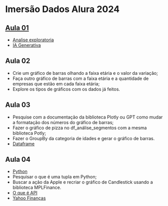 # Imersão Dados Alura 2024

## [Aula 01](./Aula01.md)
- [Analise exploratoria](https://www.alura.com.br/artigos/analise-exploratoria?_gl=1*1a2bfpm*_ga*MTcwODk5NTMxNy4xNjg4ODUzOTAy*_ga_1EPWSW3PCS*MTcxMTkyNjkxMS4xMC4xLjE3MTE5MjcyMDguMC4wLjA.*_fplc*U1FYYVBKVm1ub09UN0psS1V1UzdXdTI0ZnFZZkdDblpQN1UycnJNR3JlZXJpZWx3R01DMVQxN3psTm1LMGVoWmNaTXZjeVRlU2JEQm5oJTJCbE9lWW1ndlRtWVVSWnJyYkNzMEdseFdHU1V2TUhEYzlkVVYweGJCRjlTYjB2dGclM0QlM0Q.)
- [IA Generativa](https://www.alura.com.br/artigos/inteligencia-artificial-ia-generativa-chatgpt-gpt-midjourney?_gl=1*1a2bfpm*_ga*MTcwODk5NTMxNy4xNjg4ODUzOTAy*_ga_1EPWSW3PCS*MTcxMTkyNjkxMS4xMC4xLjE3MTE5MjcyMDguMC4wLjA.*_fplc*U1FYYVBKVm1ub09UN0psS1V1UzdXdTI0ZnFZZkdDblpQN1UycnJNR3JlZXJpZWx3R01DMVQxN3psTm1LMGVoWmNaTXZjeVRlU2JEQm5oJTJCbE9lWW1ndlRtWVVSWnJyYkNzMEdseFdHU1V2TUhEYzlkVVYweGJCRjlTYjB2dGclM0QlM0Q.)

## Aula 02
- Crie um gráfico de barras olhando a faixa etária e o valor da variação;
- Faça outro gráfico de barras com a faixa etária e a quantidade de empresas que estão em cada faixa etária;
- Explore os tipos de gráficos com os dados já feitos.
## Aula 03
- Pesquise com a documentação da biblioteca Plotly ou GPT como mudar a formatação dos números do gráfico de barras;
- Fazer o gráfico de pizza no df_análise_segmentos com a mesma biblioteca Potly;
- Fazer o GroupBy da categoria de idades e gerar o gráfico de barras.
- [Dataframe](https://www.alura.com.br/artigos/pandas-o-que-e-para-que-serve-como-instalar?_gl=1*713fl5*_ga*MTcwODk5NTMxNy4xNjg4ODUzOTAy*_ga_1EPWSW3PCS*MTcxMTkyNjkxMS4xMC4xLjE3MTE5MjcwODcuMC4wLjA.*_fplc*U1FYYVBKVm1ub09UN0psS1V1UzdXdTI0ZnFZZkdDblpQN1UycnJNR3JlZXJpZWx3R01DMVQxN3psTm1LMGVoWmNaTXZjeVRlU2JEQm5oJTJCbE9lWW1ndlRtWVVSWnJyYkNzMEdseFdHU1V2TUhEYzlkVVYweGJCRjlTYjB2dGclM0QlM0Q.#:~:text=DataFrame,Series%20sob%20um%20mesmo%20index.)
## Aula 04
- [Python](https://www.alura.com.br/artigos/python?_gl=1*1jzjrz4*_ga*MTcwODk5NTMxNy4xNjg4ODUzOTAy*_ga_1EPWSW3PCS*MTcxMTkxOTIyNy45LjEuMTcxMTkxOTIzMC4wLjAuMA..*_fplc*U1FYYVBKVm1ub09UN0psS1V1UzdXdTI0ZnFZZkdDblpQN1UycnJNR3JlZXJpZWx3R01DMVQxN3psTm1LMGVoWmNaTXZjeVRlU2JEQm5oJTJCbE9lWW1ndlRtWVVSWnJyYkNzMEdseFdHU1V2TUhEYzlkVVYweGJCRjlTYjB2dGclM0QlM0Q.)
- Pesquisar o que é uma tupla em Python;
- Buscar a ação da Apple e recriar o gráfico de Candlestick usando a biblioteca MPLFinance.
- [O que é API](https://www.alura.com.br/artigos/api?_gl=1*1bes67u*_ga*MTcwODk5NTMxNy4xNjg4ODUzOTAy*_ga_1EPWSW3PCS*MTcxMTkyNjkxMS4xMC4wLjE3MTE5MjY5MTEuMC4wLjA.*_fplc*U1FYYVBKVm1ub09UN0psS1V1UzdXdTI0ZnFZZkdDblpQN1UycnJNR3JlZXJpZWx3R01DMVQxN3psTm1LMGVoWmNaTXZjeVRlU2JEQm5oJTJCbE9lWW1ndlRtWVVSWnJyYkNzMEdseFdHU1V2TUhEYzlkVVYweGJCRjlTYjB2dGclM0QlM0Q.)
- [Yahoo Finanças](https://br.financas.yahoo.com/quote/%5EBVSP?p=%5EBVSP&guccounter=1)